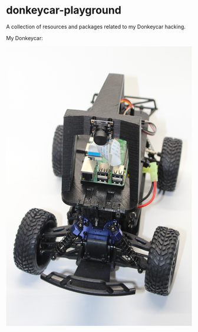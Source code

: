 # donkeycar-playground
A collection of resources and packages related to my Donkeycar hacking.

My Donkeycar:

![](./donkeycar.JPG)


